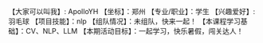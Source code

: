【大家可以叫我】: ApolloYH
【坐标】：郑州
【专业/职业】：学生
【兴趣爱好】: 羽毛球
【项目技能】：nlp
【组队情况】：未组队，快来一起！
【本课程学习基础】：CV、NLP、LLM
【本期活动目标】：一起学习，快乐暑假，闯关达人！